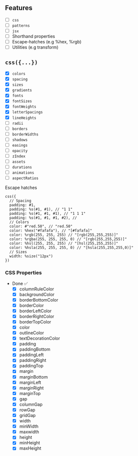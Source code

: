## Features

- [ ] `css` 
- [ ] `patterns`
- [ ] `jsx`
- [ ] Shorthand properties
- [ ] Escape-hatches (e.g %hex, %rgb)
- [ ] Utilities (e.g transform)

## `css({...})`
- [x] `colors`
- [x] `spacing`
- [x] `sizes`
- [x] `gradients`
- [x] `fonts`
- [x] `fontSizes`
- [x] `fontWeights`
- [x] `letterSpacings`
- [x] `lineHeights`
- [ ] `radii`
- [ ] `borders`
- [ ] `borderWidths`
- [ ] `shadows`
- [ ] `easings`
- [ ] `opacity`
- [ ] `zIndex`
- [ ] `assets`
- [ ] `durations`
- [ ] `animations`
- [ ] `aspectRatios`

Escape hatches

```rescript
css({
  // Spacing
  padding: #1,
  padding: %s(#1, #1), // "1 1"
  padding: %s(#1, #1, #1), // "1 1 1"
  padding: %s(#1, #1, #1, #2), // 
  // Colors
  color: #"red.50", // "red.50"
  color: %hex("#fafafa"), // "[#fafafa]"
  color: %rgb(255, 255, 255) // "[rgb(255,255,255)]"
  color: %rgba(255, 255, 255, 0) // "[rgb(255,255,255)]"
  color: %hsl(255, 255, 255) // "[hsl(255,255,255)]"
  color: %hsla(255, 255, 255, 0) // "[hsla(255,255,255,0)]"
  // Sizes
  width: %size("12px")
})
```

### CSS Properties

- Done ✅
  - [x] columnRuleColor
  - [x] backgroundColor
  - [x] borderBottomColor
  - [x] borderColor
  - [x] borderLeftColor
  - [x] borderRightColor
  - [x] borderTopColor
  - [x] color
  - [x] outlineColor
  - [x] textDecorationColor
  - [x] padding
  - [x] paddingBottom
  - [x] paddingLeft
  - [x] paddingRight
  - [x] paddingTop
  - [x] margin
  - [x] marginBottom
  - [x] marginLeft
  - [x] marginRight
  - [x] marginTop
  - [x] gap
  - [x] columnGap
  - [x] rowGap
  - [x] gridGap
  - [x] width
  - [x] minWidth
  - [x] maxwidth
  - [x] height
  - [x] minHeight
  - [x] maxHeight
